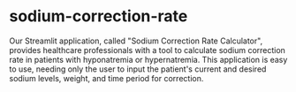 # sodium-correction-rate

Our Streamlit application, called "Sodium Correction Rate Calculator", provides healthcare professionals with a tool to calculate sodium correction rate in patients with hyponatremia or hypernatremia. This application is easy to use, needing only the user to input the patient's current and desired sodium levels, weight, and time period for correction.
